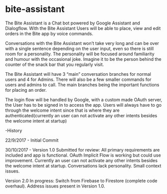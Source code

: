# bite-assistant

The Bite Assistant is a Chat bot powered by Google Assistant and Dialogflow. With the Bite Assistant Users will be able to place, view and edit orders in the Bite app by voice commands.

Conversations with the Bite Assistant won’t take very long and can be over with a single sentence depending on the user input, even so there is still room for a personality. The personality will be focused around familiarity and humour with the occasional joke. Imagine it to be the person behind the counter of the snack bar that you regularly visit.  

The Bite Assistant will have 3 “main” conversation branches for normal users and 4 for Admins. There will also be a few smaller commands for users and admins to call. The main branches being the important functions for placing an order. 

The login flow will be handled by Google, with a custom made OAuth server, the User has to be signed in to access the app. Users will always have to go through the welcome intent since that is where they are authenticated(currently an user can not activate any other intents besides the welcome intent at startup)

-History

22/9/2017 - Initial Commit

30/10/2017 - Version 1.0 Submitted for review:
    All primary requirements are included and app is functional.
        OAuth Implicit Flow is working but could use improvement.
        Currently an user can not activate any other intents besides the welcome intent at startup.
        Conversations lack personality.
        Small context issues.

Version 2.0 In progress:
    Switch from Firebase to Firestore (complete code overhaul).
    Address issues present in Version 1.0.
